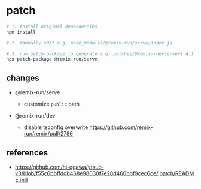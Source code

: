 # patch

```sh
# 1. install original dependencies
npm install

# 2. manually edit e.g. node_modules/@remix-run/serve/index.js

# 3. run patch-package to generate e.g. patches/@remix-run+serve+1.4.1.patch
npx patch-package @remix-run/serve
```

## changes

- @remix-run/serve

  - customize `public` path

- @remix-run/dev
  - disable tsconfig overwrite https://github.com/remix-run/remix/pull/2786

## references

- https://github.com/hi-ogawa/ytsub-v3/blob/f55c6bbffddb468e98030f7e28d460bbf9cec6ce/.patch/README.md
